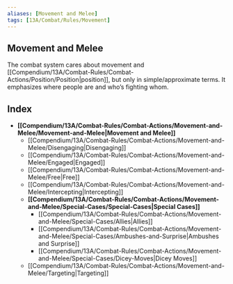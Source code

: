 ```yaml
---
aliases: [Movement and Melee]
tags: [13A/Combat/Rules/Movement]
---
```


## Movement and Melee

The combat system cares about movement and [[Compendium/13A/Combat-Rules/Combat-Actions/Position/Position|position]], but only in simple/approximate terms. It emphasizes where people are and who’s fighting whom.

## Index

- **[[Compendium/13A/Combat-Rules/Combat-Actions/Movement-and-Melee/Movement-and-Melee|Movement and Melee]]**
	- [[Compendium/13A/Combat-Rules/Combat-Actions/Movement-and-Melee/Disengaging|Disengaging]]
	- [[Compendium/13A/Combat-Rules/Combat-Actions/Movement-and-Melee/Engaged|Engaged]]
	- [[Compendium/13A/Combat-Rules/Combat-Actions/Movement-and-Melee/Free|Free]]
	- [[Compendium/13A/Combat-Rules/Combat-Actions/Movement-and-Melee/Intercepting|Intercepting]]
	- **[[Compendium/13A/Combat-Rules/Combat-Actions/Movement-and-Melee/Special-Cases/Special-Cases|Special Cases]]**
		- [[Compendium/13A/Combat-Rules/Combat-Actions/Movement-and-Melee/Special-Cases/Allies|Allies]]
		- [[Compendium/13A/Combat-Rules/Combat-Actions/Movement-and-Melee/Special-Cases/Ambushes-and-Surprise|Ambushes and Surprise]]
		- [[Compendium/13A/Combat-Rules/Combat-Actions/Movement-and-Melee/Special-Cases/Dicey-Moves|Dicey Moves]]
	- [[Compendium/13A/Combat-Rules/Combat-Actions/Movement-and-Melee/Targeting|Targeting]]
